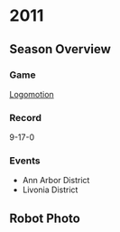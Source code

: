 # 2011

## Season Overview

### Game

[Logomotion](https://www.youtube.com/watch?v=aH_9QHZpsfs)

### Record

9-17-0

### Events

- Ann Arbor District
- Livonia District

## Robot Photo
